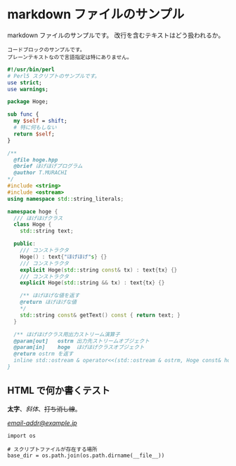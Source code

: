 # markdown ファイルのサンプル

markdown ファイルのサンプルです。
改行を含むテキストはどう扱われるか。

```
コードブロックのサンプルです。
プレーンテキストなので言語指定は特にありません。
```

```perl
#!/usr/bin/perl
# Perl5 スクリプトのサンプルです。
use strict;
use warnings;

package Hoge;

sub func {
  my $self = shift;
  # 特に何もしない
  return $self;
}
```

```cpp
/**
  @file hoge.hpp
  @brief ほげほげプログラム
  @author T.MURACHI
*/
#include <string>
#include <ostream>
using namespace std::string_literals;

namespace hoge {
  /// ほげほげクラス
  class Hoge {
    std::string text;

  public:
    /// コンストラクタ
    Hoge() : text{"ほげほげ"s} {}
    /// コンストラクタ
    explicit Hoge(std::string const& tx) : text{tx} {}
    /// コンストラクタ
    explicit Hoge(std::string && tx) : text{tx} {}

    /** ほげほげな値を返す
    @return ほげほげな値
    */
    std::string const& getText() const { return text; }
  }

  /** ほげほげクラス用出力ストリーム演算子
  @param[out]   ostrm 出力先ストリームオブジェクト
  @param[in]    hoge  ほげほげクラスオブジェクト
  @return ostrm を返す
  inline std::ostream & operator<<(std::ostream & ostrm, Hoge const& hoge) { return ostrm << hoge.getText(); }
}
```

## HTML で何か書くテスト

<b>太字</b>、<i>斜体</i>、<s>打ち消し線</s>。

<address><a href="mailto:email-addr@example.jp">email-addr@example.jp</a></address>

<pre><code class="py">import os

# スクリプトファイルが存在する場所
base_dir = os.path.join(os.path.dirname(__file__))
</code></pre>
